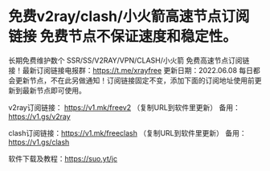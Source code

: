 # 免费v2ray/clash/小火箭高速节点订阅链接 免费节点不保证速度和稳定性。
长期免费维护数个 SSR/SS/V2RAY/VPN/CLASH/小火箭 免费高速节点订阅链接！最新订阅链接电报群：https://t.me/xrayfree
更新日期：2022.06.08  每日都会更新节点，不在此另做通知！订阅链接固定不变，添加下面的订阅地址使用前更新到最新节点即可使用。

v2ray订阅链接：
https://v1.mk/freev2 （复制URL到软件里更新）
备用：https://v1.gs/v2ray

clash订阅链接：https://v1.mk/freeclash （复制URL到软件里更新）
备用： https://v1.gs/clash
     
软件下载及教程：https://suo.yt/jc
